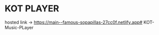 # KOT PLAYER
hosted link -> https://main--famous-sopapillas-27cc0f.netlify.app#   K O T - M u s i c - P L a y e r  
 